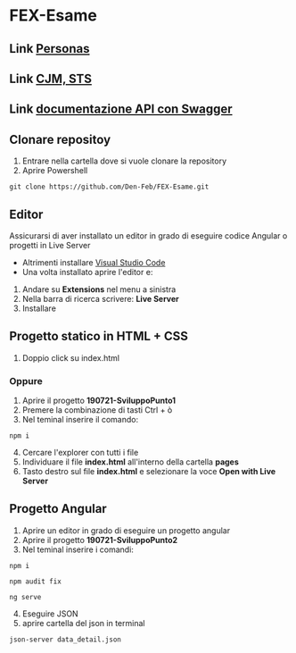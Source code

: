 # FEX-Esame

## Link [Personas](https://www.figma.com/file/AmwAfGSHDdUwjLF9uWVtaa/211907-Esame)
## Link [CJM, STS](https://miro.com/welcomeonboard/Z2pJOWZDSUxtWWNDa0dnM3ozdldYcEJ0eHpPUTdqVE9HMzRJenZiZ3Jpdlg3VEtXSWR0bkpEcGphdVBjT2kyd3wzMDc0NDU3MzUzNDQ3MDA4NzY1)
## Link [documentazione API con Swagger](https://app.swaggerhub.com/apis/Den-Feb/DocumentazioneAPI/1.0.0)

## Clonare repositoy
1. Entrare nella cartella dove si vuole clonare la repository
2. Aprire Powershell
```
git clone https://github.com/Den-Feb/FEX-Esame.git
```
## Editor
Assicurarsi di aver installato un editor in grado di eseguire codice Angular o progetti in Live Server
- Altrimenti installare [Visual Studio Code](https://code.visualstudio.com/download)
- Una volta installato aprire l'editor e: 
1. Andare su **Extensions** nel menu a sinistra
2. Nella barra di ricerca scrivere: **Live Server**
3. Installare

## Progetto statico in HTML + CSS
1. Doppio click su index.html

### Oppure

1. Aprire il progetto **190721-SviluppoPunto1**
2. Premere la combinazione di tasti Ctrl + ò
3. Nel teminal inserire il comando:
```
npm i
```
4. Cercare l'explorer con tutti i file
5. Individuare il file **index.html** all'interno della cartella **pages**
6. Tasto destro sul file **index.html** e selezionare la voce **Open with Live Server**

## Progetto Angular
1. Aprire un editor in grado di eseguire un progetto angular
2. Aprire il progetto **190721-SviluppoPunto2**
3. Nel teminal inserire i comandi:
```
npm i
```
```
npm audit fix
```
```
ng serve
```
4. Eseguire JSON
5. aprire cartella del json in terminal
```
json-server data_detail.json
```

